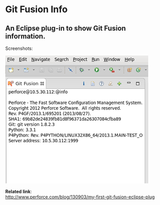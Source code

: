 Git Fusion Info
===============

An Eclipse plug-in to show Git Fusion information.   
--------------------------------------------------------

Screenshots:   

![Info View](/screenshots/git_fusion_info_view.png)

**Related link**:    
http://www.perforce.com/blog/130903/my-first-git-fusion-eclipse-plug
